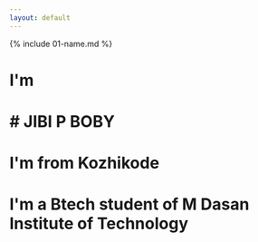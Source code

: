 ```yaml
---
layout: default
---
```


{% include 01-name.md %}

# I'm <h1> # JIBI P BOBY </h1>
# I'm from Kozhikode
# I'm a Btech student of M Dasan Institute of Technology
